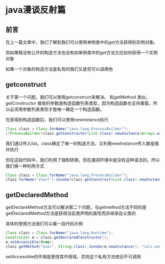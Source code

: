 # java漫谈反射篇

## 前言

在上一篇文章中，我们了解到我们可以使用单例类中的get方法获得到实例对象。

但如果既没有公开的构造方法也没有如单例类中的get方法又应如何获得一个实例对象

如果一个对象的构造方法是私有的我们又是否可以调用他

## getconstruct

关于第一个问题，我们可以使用getconstruct来解决。
和getMethod 类似， getConstructor 接收的参数是构造函数列表类型，因为构造函数也支持重载，所以必须用参数列表类型才能唯一确定一个构造函数。

在获得到构造函数后，我们可以使用newinstance执行

```java
Class clazz = Class.forName("java.lang.ProcessBuilder");
((ProcessBuilder)clazz.getConstructor(List.class).newInstance(Arrays.asList("calc.exe"))).start();
```

我们通过传入list。class确定了唯一的构造方法，又利用newInstance传入数组值并执行

但在这段代码中，我们利用了强制转换，但在漏洞环境中是没有这种语法的。所以我们换一种利用方式

```java
Class clazz = Class.forName("java.lang.ProcessBuilder");
clazz.forName("start").invoke(clazz.getConstruct(List.class).newInstance(Arrays.asList("calc.exe")))
```

## getDeclaredMethod

getDeclareMethod方法可以解决第二个问题，与getmethod方法不同的是getDeclaredMethod方法是获得当前类声明的属性而非继承自父类的

具体的使用方法我们可以看一段代码示例

```java
Class clazz = Class.forName("java.lang.Runtime");
Constructor m = clazz.getDeclaredConstructor();
m.setAccessible(true);
clazz.getMethod("exec", String.class).invoke(m.newInstance(), "calc.exe");
```

setAccessible的作用是更改其作用域，否则这个私有方法依旧不可调用